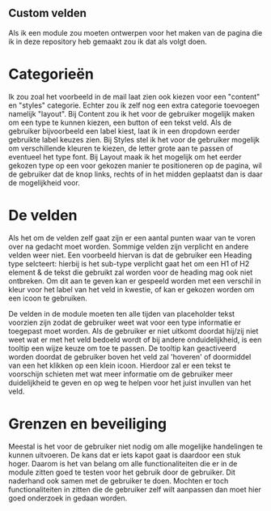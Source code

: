 ## Custom velden

Als ik een module zou moeten ontwerpen voor het maken van de pagina die ik in deze repository heb gemaakt zou ik dat als volgt doen.

# Categorieën

Ik zou zoal het voorbeeld in de mail laat zien ook kiezen voor een "content" en "styles" categorie. Echter zou ik zelf nog een extra categorie toevoegen namelijk "layout". 
Bij Content zou ik het voor de gebruiker mogelijk maken om een type te kunnen kiezen, een button of een tekst veld. Als de gebruiker bijvoorbeeld een label kiest, laat ik in een dropdown eerder gebruikte label keuzes zien.
Bij Styles stel ik het voor de gebruiker mogelijk om verschillende kleuren te kiezen, de letter grote aan te passen of eventueel het type font.
Bij Layout maak ik het mogelijk om het eerder gekozen type op een voor gekozen manier te positioneren op de pagina, wil de gebruiker dat de knop links, rechts of in het midden geplaatst dan is daar de mogelijkheid voor.

# De velden

Als het om de velden zelf gaat zijn er een aantal punten waar van te voren over na gedacht moet worden. Sommige velden zijn verplicht en andere velden weer niet. Een voorbeeld hiervan is dat de gebruiker een Heading type selcteert: hierbij is het sub-type verplicht gaat het om een H1 of H2 element & de tekst die gebruikt zal worden voor de heading mag ook niet ontbreken. Om dit aan te geven kan er gespeeld worden met een verschil in kleur voor het label van het veld in kwestie, of kan er gekozen worden om een icoon te gebruiken. 

De velden in de module moeten ten alle tijden van placeholder tekst voorzien zijn zodat de gebruiker weet wat voor een type informatie er toegepast moet worden. Als de gebruiker er niet uitkomt doordat hij/zij niet weet wat er met het veld bedoeld wordt of bij andere onduidelijkheid, is een tooltip een wijze keuze om toe te passen. De tooltip kan geactiveerd worden doordat de gebruiker boven het veld zal 'hoveren' of doormiddel van een het klikken op een klein icoon. Hierdoor zal er een tekst te voorschijn schieten met wat meer informatie om de gebruiker meer duidelijkheid te geven en op weg te helpen voor het juist invullen van het veld. 

# Grenzen en beveiliging

Meestal is het voor de gebruiker niet nodig om alle mogelijke handelingen te kunnen uitvoeren. De kans dat er iets kapot gaat is daardoor een stuk hoger. Daarom is het van belang om alle functionaliteiten die er in de module zitten goed te testen voor het gebruik door de gebruiker. Dit naderhand ook samen met de gebruiker te doen. Mochten er toch functionaliteiten in zitten die de gebruiker zelf wilt aanpassen dan moet hier goed onderzoek in gedaan worden.

